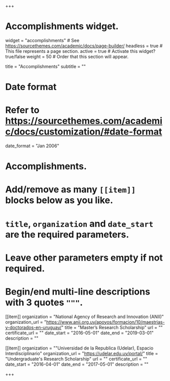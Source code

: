 +++
# Accomplishments widget.
widget = "accomplishments"  # See https://sourcethemes.com/academic/docs/page-builder/
headless = true  # This file represents a page section.
active = true  # Activate this widget? true/false
weight = 50  # Order that this section will appear.

title = "Accomplish&shy;ments"
subtitle = ""

# Date format
#   Refer to https://sourcethemes.com/academic/docs/customization/#date-format
date_format = "Jan 2006"

# Accomplishments.
#   Add/remove as many `[[item]]` blocks below as you like.
#   `title`, `organization` and `date_start` are the required parameters.
#   Leave other parameters empty if not required.
#   Begin/end multi-line descriptions with 3 quotes `"""`.

[[item]]
  organization = "National Agency of Research and Innovation (ANII)"
  organization_url = "https://www.anii.org.uy/apoyos/formacion/10/maestrias-y-doctorados-en-uruguay/"
  title = "Master’s Research Scholarship"
  url = ""
  certificate_url = ""
  date_start = "2016-05-01"
  date_end = "2019-03-01"
  description = ""
  
[[item]]
  organization = ""Universidad de la Republica (Udelar), Espacio Interdisciplinario"
  organization_url = "https://udelar.edu.uy/portal/"
  title = "Undergraduate's Research Scholarship"
  url = ""
  certificate_url = ""
  date_start = "2016-04-01"
  date_end = "2017-05-01"
  description = ""


+++
